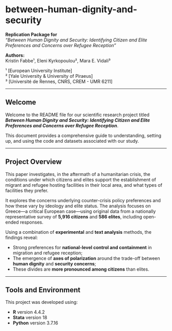 # between-human-dignity-and-security

**Replication Package for**  
*“Between Human Dignity and Security: Identifying Citizen and Elite Preferences and Concerns over Refugee Reception”*

**Authors:**  
Kristin Fabbe¹, Eleni Kyrkopoulou², Mara E. Vidali³

¹ [European University Institute]  
² [Yale University & University of Piraeus]  
³ [Université de Rennes, CNRS, CREM - UMR 6211]

---

## Welcome

Welcome to the README file for our scientific research project titled  
**_Between Human Dignity and Security: Identifying Citizen and Elite Preferences and Concerns over Refugee Reception_**.

This document provides a comprehensive guide to understanding, setting up, and using the code and datasets associated with our study.

---

## Project Overview

This paper investigates, in the aftermath of a humanitarian crisis, the conditions under which citizens and elites support the establishment of migrant and refugee hosting facilities in their local area, and what types of facilities they prefer.

It explores the concerns underlying counter-crisis policy preferences and how these vary by ideology and elite status. The analysis focuses on Greece—a critical European case—using original data from a nationally representative survey of **5,916 citizens** and **586 elites**, including open-ended responses.

Using a combination of **experimental** and **text analysis** methods, the findings reveal:

- Strong preferences for **national-level control and containment** in migration and refugee reception;
- The emergence of **axes of polarization** around the trade-off between **human dignity** and **security concerns**;
- These divides are **more pronounced among citizens** than elites.

---

## Tools and Environment

This project was developed using:

- **R** version 4.4.2  
- **Stata** version 18  
- **Python** version 3.7.16
